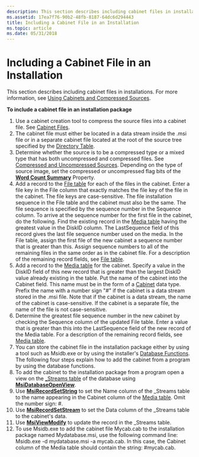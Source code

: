 ```yaml
---
description: This section describes including cabinet files in installations. For more information, see Using Cabinets and Compressed Sources.
ms.assetid: 17ea7f76-90b2-48fb-8187-64dc6d294443
title: Including a Cabinet File in an Installation
ms.topic: article
ms.date: 05/31/2018
---
```


# Including a Cabinet File in an Installation

This section describes including cabinet files in installations. For more information, see [Using Cabinets and Compressed Sources](using-cabinets-and-compressed-sources.md).

**To include a cabinet file in an installation package**

1.  Use a cabinet creation tool to compress the source files into a cabinet file. See [Cabinet Files](cabinet-files.md).
2.  The cabinet file must either be located in a data stream inside the .msi file or in a separate cabinet file located at the root of the source tree specified by the [Directory Table](directory-table.md).
3.  Determine whether the source is to be a compressed type or a mixed type that has both uncompressed and compressed files. See [Compressed and Uncompressed Sources](compressed-and-uncompressed-sources.md). Depending on the type of source image, set the compressed or uncompressed flag bits of the [**Word Count Summary**](word-count-summary.md) Property.
4.  Add a record to the [File table](file-table.md) for each of the files in the cabinet. Enter a file key in the File column that exactly matches the file key of the file in the cabinet. The file keys are case-sensitive. The file installation sequence in the File table and the cabinet must also be the same. The file sequence is specified by the sequence number in the Sequence column. To arrive at the sequence number for the first file in the cabinet, do the following. Find the existing record in the [Media table](media-table.md) having the greatest value in the DiskID column. The LastSequence field of this record gives the last file sequence number used on the media. In the File table, assign the first file of the new cabinet a sequence number that is greater than this. Assign sequence numbers to all of the remaining files in the same order as in the cabinet file. For a description of the remaining record fields, see [File table](file-table.md).
5.  Add a record to the [Media table](media-table.md) for the cabinet. Specify a value in the DiskID field of this new record that is greater than the largest DiskID value already existing in the table. Put the name of the cabinet into the Cabinet field. This name must be in the form of a [Cabinet](cabinet.md) data type. Prefix the name with a number sign "\#" if the cabinet is a data stream stored in the .msi file. Note that if the cabinet is a data stream, the name of the cabinet is case-sensitive. If the cabinet is a separate file, the name of the file is not case-sensitive.
6.  Determine the greatest file sequence number in the new cabinet by checking the Sequence column of the updated File table. Enter a value that is greater than this into the LastSequence field of the new record of the Media table. For a description of the remaining record fields, see [Media table](media-table.md).
7.  You can store the cabinet file in the installation package either by using a tool such as Msidb.exe or by using the installer's [Database Functions](database-functions.md). The following four steps explain how to add the cabinet from a program by using the database functions.
8.  To add the cabinet to the installation package from a program open a view on the [\_Streams table](-streams-table.md) of the database using [**MsiDatabaseOpenView**](/windows/desktop/api/Msiquery/nf-msiquery-msidatabaseopenviewa).
9.  Use [**MsiRecordSetString**](/windows/desktop/api/Msiquery/nf-msiquery-msirecordsetstringa) to set the Name column of the \_Streams table to the name appearing in the Cabinet column of the [Media table](media-table.md). Omit the number sign: \#.
10. Use [**MsiRecordSetStream**](/windows/desktop/api/Msiquery/nf-msiquery-msirecordsetstreama) to set the Data column of the \_Streams table to the cabinet's data.
11. Use [**MsiViewModify**](/windows/desktop/api/Msiquery/nf-msiquery-msiviewmodify) to update the record in the \_Streams table.
12. To use Msidb.exe to add the cabinet file Mycab.cab to the installation package named Mydatabase.msi, use the following command line: Msidb.exe -d mydatabase.msi -a mycab.cab. In this case, the Cabinet column of the Media table should contain the string: \#mycab.cab.

 

 



